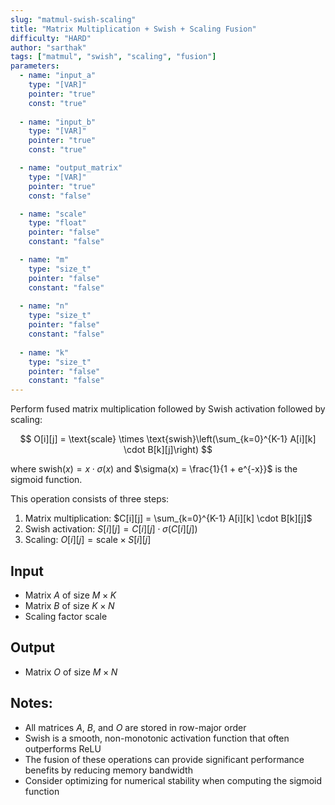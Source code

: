 ```yaml
---
slug: "matmul-swish-scaling"
title: "Matrix Multiplication + Swish + Scaling Fusion"
difficulty: "HARD"
author: "sarthak"
tags: ["matmul", "swish", "scaling", "fusion"]
parameters:
  - name: "input_a"
    type: "[VAR]"
    pointer: "true"
    const: "true"
  
  - name: "input_b"
    type: "[VAR]"
    pointer: "true"
    const: "true"

  - name: "output_matrix" 
    type: "[VAR]"
    pointer: "true"
    const: "false"

  - name: "scale"
    type: "float"
    pointer: "false"
    constant: "false"

  - name: "m"
    type: "size_t"
    pointer: "false"
    constant: "false"
    
  - name: "n" 
    type: "size_t"
    pointer: "false"
    constant: "false"
    
  - name: "k"
    type: "size_t"
    pointer: "false"
    constant: "false"
---
```


Perform fused matrix multiplication followed by Swish activation followed by scaling:

$$
O[i][j] = \text{scale} \times \text{swish}\left(\sum_{k=0}^{K-1} A[i][k] \cdot B[k][j]\right)
$$

where $\text{swish}(x) = x \cdot \sigma(x)$ and $\sigma(x) = \frac{1}{1 + e^{-x}}$ is the sigmoid function.

This operation consists of three steps:
1. Matrix multiplication: $C[i][j] = \sum_{k=0}^{K-1} A[i][k] \cdot B[k][j]$
2. Swish activation: $S[i][j] = C[i][j] \cdot \sigma(C[i][j])$
3. Scaling: $O[i][j] = \text{scale} \times S[i][j]$

## Input
- Matrix $A$ of size $M \times K$
- Matrix $B$ of size $K \times N$
- Scaling factor $\text{scale}$

## Output
- Matrix $O$ of size $M \times N$

## Notes:
- All matrices $A$, $B$, and $O$ are stored in row-major order
- Swish is a smooth, non-monotonic activation function that often outperforms ReLU
- The fusion of these operations can provide significant performance benefits by reducing memory bandwidth
- Consider optimizing for numerical stability when computing the sigmoid function 